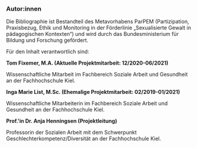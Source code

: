 ### Autor:innen

Die Bibliographie ist Bestandteil des Metavorhabens ParPEM (Partizipation, Praxisbezug, Ethik und Monitoring in der Förderlinie „Sexualisierte Gewalt in pädagogischen Kontexten“) und wird durch das Bundesministerium für Bildung und Forschung gefördert. 

Für den Inhalt verantwortlich sind:

**Tom Fixemer, M.A. (Aktuelle Projektmitarbeit: 12/2020-06/2021)**

Wissenschaftliche Mitarbeit im Fachbereich Soziale Arbeit und Gesundheit an der Fachhochschule Kiel.

**Inga Marie List, M.Sc. (Ehemalige Projektmitarbeit: 02/2019-01/2021)**

Wissenschaftliche Mitarbeiterin im Fachbereich Soziale Arbeit und Gesundheit an der Fachhochschule Kiel.

**Prof.'in Dr. Anja Henningsen (Projektleitung)**

Professorin der Sozialen Arbeit mit dem Schwerpunkt Geschlechterkompetenz/Diversität an der Fachhochschule Kiel.
